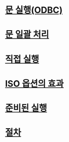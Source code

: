 # [문 실행(ODBC)](executing-statements-odbc.md)
# [문 일괄 처리](batches-of-statements.md)
# [직접 실행](direct-execution.md)
# [ISO 옵션의 효과](effects-of-iso-options.md)
# [준비된 실행](prepared-execution.md)
# [절차](procedures.md)
